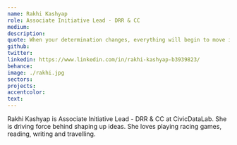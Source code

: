 ```yaml
---
name: Rakhi Kashyap
role: Associate Initiative Lead - DRR & CC
medium:
description:
quote: When your determination changes, everything will begin to move in the direction you desire. Dr. Daisaku Ikeda
github:
twitter:
linkedin: https://www.linkedin.com/in/rakhi-kashyap-b3939823/
behance:
image: ./rakhi.jpg
sectors:
projects:
accentcolor:
text: 
---
```

Rakhi Kashyap is Associate Initiative Lead - DRR & CC at CivicDataLab. She is driving force behind shaping up ideas. She loves playing racing games, reading, writing and travelling.